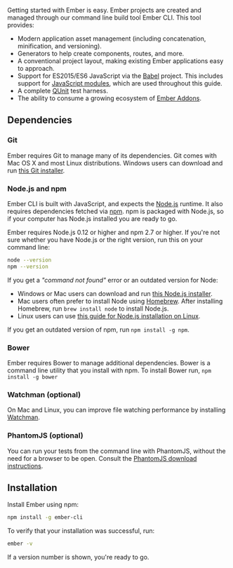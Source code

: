 Getting started with Ember is easy. Ember projects are created and managed through our command line build tool Ember CLI. This tool provides:

* Modern application asset management (including concatenation, minification, and versioning).
* Generators to help create components, routes, and more.
* A conventional project layout, making existing Ember applications easy to approach.
* Support for ES2015/ES6 JavaScript via the [Babel](http://babeljs.io/docs/learn-es2015/) project. This includes support for [JavaScript modules](http://exploringjs.com/es6/ch_modules.html), which are used throughout this guide.
* A complete [QUnit](https://qunitjs.com/) test harness.
* The ability to consume a growing ecosystem of [Ember Addons](https://emberobserver.com/).

## Dependencies

### Git

Ember requires Git to manage many of its dependencies. Git comes with Mac OS X and most Linux distributions. Windows users can download and run [this Git installer](http://git-scm.com/download/win).

### Node.js and npm

Ember CLI is built with JavaScript, and expects the [Node.js](https://nodejs.org/) runtime. It also requires dependencies fetched via [npm](https://www.npmjs.com/). npm is packaged with Node.js, so if your computer has Node.js installed you are ready to go.

Ember requires Node.js 0.12 or higher and npm 2.7 or higher. If you're not sure whether you have Node.js or the right version, run this on your command line:

```bash
node --version
npm --version
```

If you get a *"command not found"* error or an outdated version for Node:

* Windows or Mac users can download and run [this Node.js installer](http://nodejs.org/download/).
* Mac users often prefer to install Node using [Homebrew](http://brew.sh/). After installing Homebrew, run `brew install node` to install Node.js.
* Linux users can use [this guide for Node.js installation on Linux](https://nodejs.org/en/download/package-manager/).

If you get an outdated version of npm, run `npm install -g npm`.

### Bower

Ember requires Bower to manage additional dependencies. Bower is a command line utility that you install with npm. To install Bower run, ```npm install -g bower```

### Watchman (optional)

On Mac and Linux, you can improve file watching performance by installing [Watchman](https://facebook.github.io/watchman/docs/install.html).

### PhantomJS (optional)

You can run your tests from the command line with PhantomJS, without the need for a browser to be open. Consult the [PhantomJS download instructions](http://phantomjs.org/download.html).

## Installation

Install Ember using npm:

```bash
npm install -g ember-cli
```

To verify that your installation was successful, run:

```bash
ember -v
```

If a version number is shown, you're ready to go.